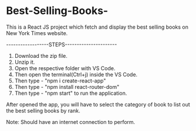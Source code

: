 # Best-Selling-Books-
This is a React JS project which fetch and display the best selling books on New York Times website.

------------------STEPS----------------------
1. Download the zip file.
2. Unzip it.
3. Open the respective folder with VS Code.
4. Then open the terminal(Ctrl+j) inside the VS Code.
5. Then type - "npm i create-react-app"
6. Then type - "npm install react-router-dom"
7. Then type - "npm start" to run the application.

After opened the app, you will have to select the category of book to list out the best selling books by rank.
 
Note: Should have an internet connection to perform.
